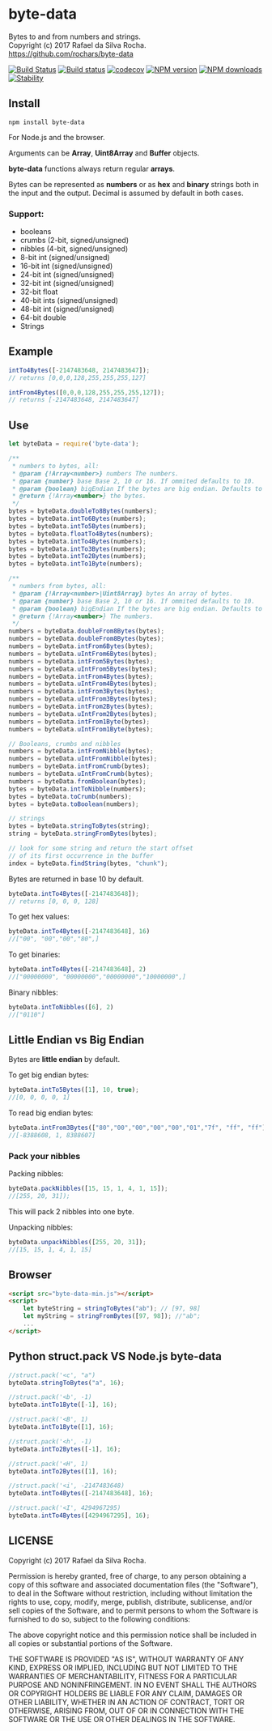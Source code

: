 # byte-data
Bytes to and from numbers and strings.  
Copyright (c) 2017 Rafael da Silva Rocha.  
https://github.com/rochars/byte-data

[![Build Status](https://travis-ci.org/rochars/byte-data.svg?branch=master)](https://travis-ci.org/rochars/byte-data) [![Build status](https://ci.appveyor.com/api/projects/status/g2ellp44s7a0kvid?svg=true)](https://ci.appveyor.com/project/rochars/byte-data) [![codecov](https://codecov.io/gh/rochars/byte-data/branch/master/graph/badge.svg)](https://codecov.io/gh/rochars/byte-data) [![NPM version](https://img.shields.io/npm/v/byte-data.svg?style=flat)](https://www.npmjs.com/package/byte-data) [![NPM downloads](https://img.shields.io/npm/dm/byte-data.svg?style=flat)](https://www.npmjs.com/package/byte-data) [![Stability](https://img.shields.io/badge/stability-experimental-red.svg)](https://www.npmjs.com/package/byte-data) 

## Install
```
npm install byte-data
```

For Node.js and the browser.

Arguments can be **Array**, **Uint8Array** and **Buffer** objects.

**byte-data** functions always return regular **arrays**.

Bytes can be represented as **numbers** or as **hex** and **binary** strings both in the input and the output. Decimal is assumed by default in both cases.

### Support:
- booleans
- crumbs (2-bit, signed/unsigned)
- nibbles (4-bit, signed/unsigned)
- 8-bit int (signed/unsigned)
- 16-bit int (signed/unsigned)
- 24-bit int (signed/unsigned)
- 32-bit int (signed/unsigned)
- 32-bit float
- 40-bit ints (signed/unsigned)
- 48-bit int (signed/unsigned)
- 64-bit double
- Strings

## Example
```javascript
intTo4Bytes([-2147483648, 2147483647]);
// returns [0,0,0,128,255,255,255,127]

intFrom4Bytes([0,0,0,128,255,255,255,127]);
// returns [-2147483648, 2147483647]
```

## Use
```javascript
let byteData = require('byte-data');

/**
 * numbers to bytes, all:
 * @param {!Array<number>} numbers The numbers.
 * @param {number} base Base 2, 10 or 16. If ommited defaults to 10.
 * @param {boolean} bigEndian If the bytes are big endian. Defaults to false.
 * @return {!Array<number>} the bytes.
 */
bytes = byteData.doubleTo8Bytes(numbers);
bytes = byteData.intTo6Bytes(numbers);
bytes = byteData.intTo5Bytes(numbers);
bytes = byteData.floatTo4Bytes(numbers);
bytes = byteData.intTo4Bytes(numbers);
bytes = byteData.intTo3Bytes(numbers);
bytes = byteData.intTo2Bytes(numbers);
bytes = byteData.intTo1Byte(numbers);

/**
 * numbers from bytes, all:
 * @param {!Array<number>|Uint8Array} bytes An array of bytes.
 * @param {number} base Base 2, 10 or 16. If ommited defaults to 10.
 * @param {boolean} bigEndian If the bytes are big endian. Defaults to false.
 * @return {!Array<number>} The numbers.
 */
numbers = byteData.doubleFrom8Bytes(bytes);
numbers = byteData.doubleFrom8Bytes(bytes);
numbers = byteData.intFrom6Bytes(bytes);
numbers = byteData.uIntFrom6Bytes(bytes);
numbers = byteData.intFrom5Bytes(bytes);
numbers = byteData.uIntFrom5Bytes(bytes);
numbers = byteData.intFrom4Bytes(bytes);
numbers = byteData.uIntFrom4Bytes(bytes);
numbers = byteData.intFrom3Bytes(bytes);
numbers = byteData.uIntFrom3Bytes(bytes);
numbers = byteData.intFrom2Bytes(bytes);
numbers = byteData.uIntFrom2Bytes(bytes);
numbers = byteData.intFrom1Byte(bytes);
numbers = byteData.uIntFrom1Byte(bytes);

// Booleans, crumbs and nibbles
numbers = byteData.intFromNibble(bytes);
numbers = byteData.uIntFromNibble(bytes);
numbers = byteData.intFromCrumb(bytes);
numbers = byteData.uIntFromCrumb(bytes);
numbers = byteData.fromBoolean(bytes);
bytes = byteData.intToNibble(numbers);
bytes = byteData.toCrumb(numbers);
bytes = byteData.toBoolean(numbers);

// strings
bytes = byteData.stringToBytes(string);
string = byteData.stringFromBytes(bytes);

// look for some string and return the start offset
// of its first occurrence in the buffer 
index = byteData.findString(bytes, "chunk");
```

Bytes are returned in base 10 by default.
```javascript
byteData.intTo4Bytes([-2147483648]);
// returns [0, 0, 0, 128]
```

To get hex values:
```javascript
byteData.intTo4Bytes([-2147483648], 16)
//["00", "00","00","80",]
```

To get binaries:
```javascript
byteData.intTo4Bytes([-2147483648], 2)
//["00000000", "00000000","00000000","10000000",]
```

Binary nibbles:
```javascript
byteData.intToNibbles([6], 2)
//["0110"]
```

## Little Endian vs Big Endian

Bytes are **little endian** by default.

To get big endian bytes:
```javascript
byteData.intTo5Bytes([1], 10, true);
//[0, 0, 0, 0, 1]
```

To read big endian bytes:
```javascript
byteData.intFrom3Bytes(["80","00","00","00","00","01","7f", "ff", "ff"], 16, true);
//[-8388608, 1, 8388607]
```

### Pack your nibbles

Packing nibbles:
```javascript
byteData.packNibbles([15, 15, 1, 4, 1, 15]);
//[255, 20, 31]);
```
This will pack 2 nibbles into one byte.

Unpacking nibbles:
```javascript
byteData.unpackNibbles([255, 20, 31]);
//[15, 15, 1, 4, 1, 15]
```

## Browser
```html
<script src="byte-data-min.js"></script>
<script>
    let byteString = stringToBytes("ab"); // [97, 98]
    let myString = stringFromBytes([97, 98]); //"ab";
    ...
</script>
```

## Python struct.pack VS Node.js byte-data
```javascript
//struct.pack('<c', "a")
byteData.stringToBytes("a", 16);

//struct.pack('<b', -1)
byteData.intTo1Byte([-1], 16);

//struct.pack('<B', 1)
byteData.intTo1Byte([1], 16);

//struct.pack('<h', -1)
byteData.intTo2Bytes([-1], 16);

//struct.pack('<H', 1)
byteData.intTo2Bytes([1], 16);

//struct.pack('<i', -2147483648)
byteData.intTo4Bytes([-2147483648], 16);

//struct.pack('<I', 4294967295)
byteData.intTo4Bytes([4294967295], 16);
```

## LICENSE
Copyright (c) 2017 Rafael da Silva Rocha.

Permission is hereby granted, free of charge, to any person obtaining
a copy of this software and associated documentation files (the
"Software"), to deal in the Software without restriction, including
without limitation the rights to use, copy, modify, merge, publish,
distribute, sublicense, and/or sell copies of the Software, and to
permit persons to whom the Software is furnished to do so, subject to
the following conditions:

The above copyright notice and this permission notice shall be
included in all copies or substantial portions of the Software.

THE SOFTWARE IS PROVIDED "AS IS", WITHOUT WARRANTY OF ANY KIND,
EXPRESS OR IMPLIED, INCLUDING BUT NOT LIMITED TO THE WARRANTIES OF
MERCHANTABILITY, FITNESS FOR A PARTICULAR PURPOSE AND
NONINFRINGEMENT. IN NO EVENT SHALL THE AUTHORS OR COPYRIGHT HOLDERS BE
LIABLE FOR ANY CLAIM, DAMAGES OR OTHER LIABILITY, WHETHER IN AN ACTION
OF CONTRACT, TORT OR OTHERWISE, ARISING FROM, OUT OF OR IN CONNECTION
WITH THE SOFTWARE OR THE USE OR OTHER DEALINGS IN THE SOFTWARE.
